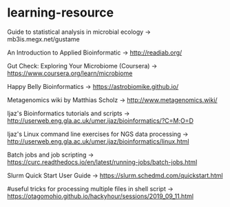 # learning-resource

Guide to statistical analysis in microbial ecology -> mb3is.megx.net/gustame

An Introduction to Applied Bioinformatic -> http://readiab.org/

Gut Check: Exploring Your Microbiome (Coursera) -> https://www.coursera.org/learn/microbiome

Happy Belly Bioinformatics -> https://astrobiomike.github.io/

Metagenomics wiki by Matthias Scholz -> http://www.metagenomics.wiki/

Ijaz's Bioinformatics tutorials and scripts -> http://userweb.eng.gla.ac.uk/umer.ijaz/bioinformatics/?C=M;O=D

Ijaz's Linux command line exercises for NGS data processing -> http://userweb.eng.gla.ac.uk/umer.ijaz/bioinformatics/linux.html

Batch jobs and job scripting -> https://curc.readthedocs.io/en/latest/running-jobs/batch-jobs.html

Slurm Quick Start User Guide -> https://slurm.schedmd.com/quickstart.html

#useful tricks for processing multiple files in shell script -> https://otagomohio.github.io/hackyhour/sessions/2019_09_11.html
